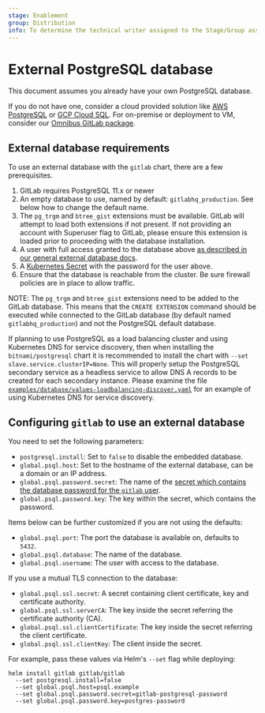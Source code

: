 ```yaml
---
stage: Enablement
group: Distribution
info: To determine the technical writer assigned to the Stage/Group associated with this page, see https://about.gitlab.com/handbook/engineering/ux/technical-writing/#designated-technical-writers
---
```


# External PostgreSQL database

This document assumes you already have your own PostgreSQL database.

If you do not have one, consider a cloud provided solution like [AWS PostgreSQL](https://aws.amazon.com/rds/postgresql/) or [GCP Cloud SQL](https://cloud.google.com/sql/). For on-premise or deployment to VM, consider our [Omnibus GitLab package](external-omnibus-psql.md).

## External database requirements

To use an external database with the `gitlab` chart, there are a few prerequisites.

1. GitLab requires PostgreSQL 11.x or newer
1. An empty database to use, named by default: `gitlabhq_production`. See below how to change the default name.
1. The `pg_trgm` and `btree_gist` extensions must be available. GitLab will
   attempt to load both extensions if not present. If not providing an account with
   Superuser flag to GitLab, please ensure this extension is loaded prior to
   proceeding with the database installation.
1. A user with full access granted to the database above [as described in our general external database docs](https://docs.gitlab.com/ee/administration/postgresql/external.html).
1. A [Kubernetes Secret](https://kubernetes.io/docs/concepts/configuration/secret/) with the password for the user above.
1. Ensure that the database is reachable from the cluster. Be sure firewall policies are in place to allow traffic.

NOTE:
The `pg_trgm` and `btree_gist` extensions need to be added to the GitLab
database. This means that the `CREATE EXTENSION` command should be executed
while connected to the GitLab database (by default named `gitlabhq_production`)
and not the PostgreSQL default database.

If planning to use PostgreSQL as a load balancing cluster and using Kubernetes
DNS for service discovery, then when installing the `bitnami/postgresql` chart
it is recommended to install the chart with `--set slave.service.clusterIP=None`.
This will properly setup the PostgreSQL secondary service as a headless service to
allow DNS A records to be created for each secondary instance. Please examine the
file [`examples/database/values-loadbalancing-discover.yaml`](https://gitlab.com/gitlab-org/charts/gitlab/tree/master/examples/database/values-loadbalancing-discover.yaml)
for an example of using Kubernetes DNS for service discovery.

## Configuring `gitlab` to use an external database

You need to set the following parameters:

- `postgresql.install`: Set to `false` to disable the embedded database.
- `global.psql.host`: Set to the hostname of the external database, can be a domain or an IP address.
- `global.psql.password.secret`: The name of the [secret which contains the database password for the `gitlab` user](../../installation/secrets.md#postgresql-password).
- `global.psql.password.key`: The key within the secret, which contains the password.

Items below can be further customized if you are not using the defaults:

- `global.psql.port`: The port the database is available on, defaults to `5432`.
- `global.psql.database`: The name of the database.
- `global.psql.username`: The user with access to the database.

If you use a mutual TLS connection to the database:

- `global.psql.ssl.secret`: A secret containing client certificate, key and certificate authority.
- `global.psql.ssl.serverCA`: The key inside the secret referring the certificate authority (CA).
- `global.psql.ssl.clientCertificate`: The key inside the secret referring the client certificate.
- `global.psql.ssl.clientKey`: The client inside the secret.

For example, pass these values via Helm's `--set` flag while deploying:

```shell
helm install gitlab gitlab/gitlab
  --set postgresql.install=false
  --set global.psql.host=psql.example
  --set global.psql.password.secret=gitlab-postgresql-password
  --set global.psql.password.key=postgres-password
```
